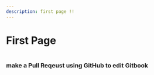 ```yaml
---
description: first page !!
---
```


# First Page

<figure><img src="https://images.unsplash.com/photo-1675426513962-1db7e4c707c3?crop=entropy&#x26;cs=srgb&#x26;fm=jpg&#x26;ixid=M3wxOTcwMjR8MHwxfHJhbmRvbXx8fHx8fHx8fDE2ODczNTAyNzh8&#x26;ixlib=rb-4.0.3&#x26;q=85" alt=""><figcaption></figcaption></figure>

### make a Pull Reqeust using GitHub to edit Gitbook
